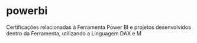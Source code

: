 # powerbi
Certificações relacionadas à Ferramenta Power BI e projetos desenvolvidos dentro da Ferramenta, utilizando a Linguagem DAX e M
